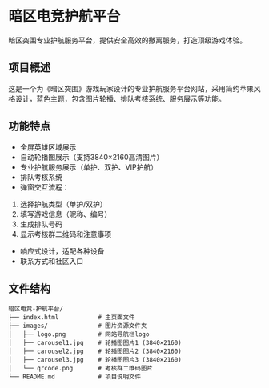 # 暗区电竞护航平台

暗区突围专业护航服务平台，提供安全高效的撤离服务，打造顶级游戏体验。

## 项目概述

这是一个为《暗区突围》游戏玩家设计的专业护航服务平台网站，采用简约苹果风格设计，蓝色主题，包含图片轮播、排队考核系统、服务展示等功能。

## 功能特点

-  全屏英雄区域展示
-  自动轮播图展示（支持3840×2160高清图片）
-  专业护航服务展示（单护、双护、VIP护航）
-  排队考核系统
-  弹窗交互流程：
  1. 选择护航类型（单护/双护）
  2. 填写游戏信息（昵称、编号）
  3. 生成排队号码
  4. 显示考核群二维码和注意事项
-  响应式设计，适配各种设备
-  联系方式和社区入口

## 文件结构

```plaintext
暗区电竞-护航平台/
├── index.html           # 主页面文件
├── images/              # 图片资源文件夹
│   ├── logo.png         # 网站导航栏logo
│   ├── carousel1.jpg    # 轮播图图片1 (3840×2160)
│   ├── carousel2.jpg    # 轮播图图片2 (3840×2160)
│   ├── carousel3.jpg    # 轮播图图片3 (3840×2160)
│   └── qrcode.png       # 考核群二维码图片
└── README.md            # 项目说明文件
